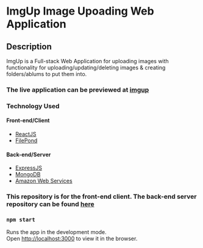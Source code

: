 # ImgUp Image Upoading Web Application

## **Description**

ImgUp is a Full-stack Web Application for uploading images with functionality for uploading/updating/deleting images & creating folders/ablums to put them into.

### The live application can be previewed at [imgup](https://imgup-uploader.netlify.app/)

### Technology Used

#### Front-end/Client

- [ReactJS](https://reactjs.org/)
- [FilePond](https://pqina.nl/filepond/)

#### Back-end/Server

- [ExpressJS](https://expressjs.com/)
- [MongoDB](https://www.mongodb.com/)
- [Amazon Web Services](https://aws.amazon.com/)

### This repository is for the front-end client. The back-end server repository can be found [here](https://github.com/nahisl12/imgup-api)

### `npm start`

Runs the app in the development mode.\
Open [http://localhost:3000](http://localhost:3000) to view it in the browser.
